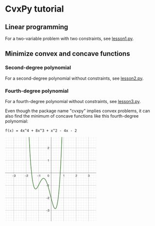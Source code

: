 # CvxPy tutorial

## Linear programming

For a two-variable problem with two constraints, see [lesson1.py](src/cvxpytut/lesson1.py).

## Minimize convex and concave functions

### Second-degree polynomial

For a second-degree polynomial without constraints, see [lesson2.py](src/cvxpytut/lesson2.py).

### Fourth-degree polynomial

For a fourth-degree polynomial without constraints, see [lesson3.py](src/cvxpytut/lesson3.py).

Even though the package name "cvxpy" implies convex problems, it can also find the
minimum of concave functions like this fourth-degree polynomial:

```
f(x) = 4x^4 + 8x^3 + x^2 - 4x - 2
```

![f(x) = 4x^(4) + 8x^(3) + x^(2) - 4x - 2](./problem3.png)
